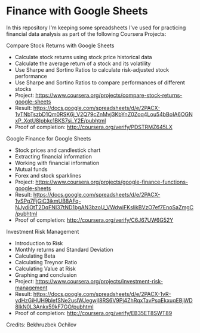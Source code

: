 # Finance with Google Sheets
In this repository I'm keeping some spreadsheets I've used for practicing financial data analysis as part of the following Coursera Projects:

Compare Stock Returns with Google Sheets
- Calculate stock returns using stock price historical data
- Calculate the average return of a stock and its volatility
- Use Sharpe and Sortino Ratios to calculate risk-adjusted stock performance
- Use Sharpe and Sortino Ratios to compare performances of different stocks
- Project: https://www.coursera.org/projects/compare-stock-returns-google-sheets
- Result: https://docs.google.com/spreadsheets/d/e/2PACX-1vTNbTszbD1Qm0RSK6j_V2Q79cZnMvj3KbYnZ0Zoq4Lou54bBoIA6OGNxP_XotU8Ipbkc1BKS7si_Y2E/pubhtml
- Proof of completion: http://coursera.org/verify/PDSTRMZ645LX

Google Finance for Google Sheets
- Stock prices and candlestick chart
- Extracting financial information
- Working with financial information
- Mutual funds
- Forex and stock sparklines
- Project: https://www.coursera.org/projects/google-finance-functions-google-sheets
- Result: https://docs.google.com/spreadsheets/d/e/2PACX-1vSPg7FjGiC3ikmUB8AFq-NJydiOtT2DqFNI37tND1bgAN3bzoU_VWdwiFKslikBVzO7ef7EnoSaZmgC/pubhtml
- Proof of completion: http://coursera.org/verify/C6J67UW6G52Y

Investment Risk Management
- Introduction to Risk
- Monthly returns and Standard Deviation
- Calculating Beta
- Calculating Treynor Ratio
- Calculating Value at Risk
- Graphing and conclusion
- Project: https://www.coursera.org/projects/investment-risk-management
- Result: https://docs.google.com/spreadsheets/d/e/2PACX-1vR-ydHzGiHUH9blefSNe2usIWJegwjI8RS6V9Pj4ZhRqxTavPsqEkxuqEBjWD8IkN0L3Ankx59kF7GO/pubhtml
- Proof of completion: http://coursera.org/verify/EB35ET8SWT89

Credits: Bekhruzbek Ochilov
